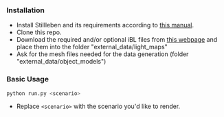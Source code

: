### Installation

- Install Stillleben and its requirements according to [this manual](https://git.ais.uni-bonn.de/schwarzm/stillleben/-/blob/master/doc/installation.rst).
- Clone this repo.
- Download the required and/or optional iBL files from [this webpage](http://www.hdrlabs.com/sibl/archive.html) and place them into the folder "external_data/light_maps"
- Ask for the mesh files needed for the data generation (folder "external_data/object_models")


### Basic Usage

```python
python run.py <scenario>
```

- Replace `<scenario>` with the scenario you'd like to render.